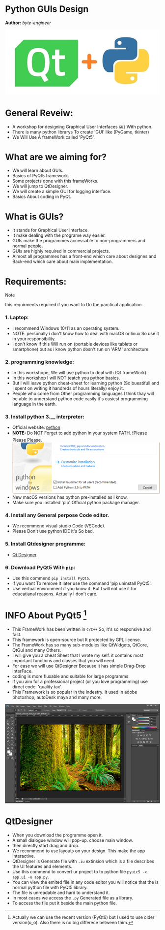 <!-- README.md -->
<!-- Creator: byte-engineer -->
<!-- Date: 1 / 11 / 2024  -->
<!-- This WorkShop For IEEE Team. -->

<!-- I will upload this project to my github page. -->
<!-- https://github.com/byte-engineer/GUIsDesignWS -->

Python GUIs Design
==================
**Author:** *byte-engineer*

![python](Images/PyQt.jpg)

# General Reveiw:
   * A workshop for designing Graphical User Interfaces `GUI` With python.
   * There is many python librarys To create 'GUI' like (PyGame, tkinter)
   * We Will Use A frameWork called 'PyQt5'.



# What are we aiming for?
   * We will learn about GUIs.
   * Basics of PyQt5 framework.
   * Some projects done with this frameWorks. 
   * We will jump to QtDesigner.
   * We will create a simple GUI for logging interface.
   * Basics About coding in PyQt.


# What is GUIs?
   * It stands for Graphical User Interface.
   * It make dealing with the programe way easier.
   * GUIs make the programmes accessable to non-programmers and normal people.
   * GUIs are highly required in commercial projects.
   * Almost all programmes has a front-end which care about designes and Back-end which care about main implementation.


# Requirements:
> [!NOTE]
> this requirments required if you want to Do the parctical application.


### 1. Laptop:
   * I recommend Windows 10/11 as an operating system.
   * NOTE: personally i don't know how to deal with macOS or linux So use it in your responsibility.
   * I don't know if this Will run on (portable devices like tablets or smartphone) but as i know python dosn't run on 'ARM' architecture.
### 2. programming knowledge:
   * In this workshope, We will use python to deal with (Qt frameWork).
   * In this workshop I will NOT teatch you python basics.
   * But I will leave python cheat-sheet for learning python (So bueatifull and I spent on writing it handreds of hours literally) enjoy it.
   * People who come from Other programming languages I think thay will be able to understand python code easily it's easiest programming language in the earth. 
### 3. Install python 3.__ interpreter:
   * Official website: [python](https://www.python.org/downloads/)
   * **NOTE:** Do NOT Forget to add python in your system PATH. ❗Please Please Please.
   ![pythonPath](Images/pythonPath.PNG)
   * New macOS versions has python pre-installed as I know.
   * Make sure you installed 'pip' Official python package manager.
### 4. Install any General perpose Code editor.
   * We recommend visual studio Code (VSCode).
   * Please Don't use python IDE it's So bad.
### 5. Install Qtdesigner programme:
   * [Qt Designer](https://build-system.fman.io/qt-designer-download).
### 6. Download PyQt5 With `pip`:
   * Use this commend `pip install PyQt5`.
   * If you want To remove It later use the command 'pip uninstall PyQt5'.
   * Use vertual environment if you know it. But I will not use it for educatianal reasons.  Actually I don't care.
   <!-- * TODO: Does PyQt-tools Downloaded with the library?? -->


# INFO About PyQt5 [^1]
   * This FrameWork has been written in `C/C++` So, it's so responsive and fast.
   * This framework is open-source but It protected by GPL license.
   * The FrameWork has so many sub-modules like QtWidgets, QtCore, QtGui and many Others.
   * I will give you a cheat Sheet that I wrote my self. it contains most important functions and classes that you will need.
   * For ease we will use QtDesigner Because it has simple Drag-Drop interFace.
   * coding is more fluxable and suitable for large programms.
   * if you aim for a professional project (or you love programming) use direct code. 'quality tax'
   * This Framework is so popular in the indestry. It used in adobe photoshop, autoDesk maya and many more.

![logos](Images/APSUI.jpg)

[^1]: Actually we can use the recent version (PyQt6) but I used to use older version(o_o). Also there is no big differece between thim.



# QtDesigner
   * When you download the programme open it.
   * A small dialogue window will pop-up. choose main window.
   * then directly start drag and drop.
   * We recommend to use layouts on your design. This make the app interactive.
   * QtDesigner is Generate file with `.iu` extinsion which is a file describes the UI features and elements.
   * Use this commend to convert ur project to to python file `pyuic5 -x app.ui -o app.py`.
   * You can view the emited file in any code editor you will notice that the is normal python file with PyQt5 library.
   * The file is unreadable and hard to understand it.
   * In most cases we access the `.py` Generated file as a library.
   * To access the file put it beside the main python file.

